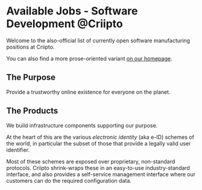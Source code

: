 # Available Jobs - Software Development @Criipto

Welcome to the also-official list of currently open software manufacturing positions at Criipto.

You can also find a more prose-oriented variant [on our homepage](https://criipto.com/jobs/).

## The Purpose
Provide a trustworthy online existence for everyone on the planet.

## The Products
We build infrastructure components supporting our purpose.

At the heart of this are the various _electronic identity_ (aka e-ID) schemes of the world, in particular the subset of those that provide a legally valid user identifier. 

Most of these schemes are exposed over proprietary, non-standard protocols.
Criipto shrink-wraps these in an easy-to-use industry-standard interface, and also provides a self-service management interface where our customers can do the required configuration data.
